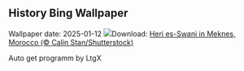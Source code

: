## History Bing Wallpaper
Wallpaper date: 2025-01-12
![](https://www.bing.com/th?id=OHR.MeknesMorocco_EN-GB8766579158_UHD.jpg&w=1000)Download: [Heri es-Swani in Meknes, Morocco (© Calin Stan/Shutterstock)](https://www.bing.com/th?id=OHR.MeknesMorocco_EN-GB8766579158_UHD.jpg)

Auto get programm by LtgX
